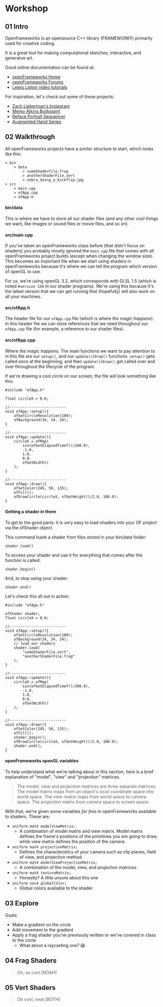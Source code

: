 # Workshop

## 01 Intro

Openframeworks is an opensource C++ library (FRAMEWORK!!) primarily used for creative coding.

It is a great tool for making computational sketches, interactive, and generatve art.

Good online documentation can be found at:

* [openFrameworks Home](https://openframeworks.cc)
* [openFrameworks Forums](https://forum.openframeworks.cc)
* [Lewis Lipton video tutorials](https://www.youtube.com/channel/UC8Wzk_R1GoPkPqLo-obU_kQ)

For inspiration, let's check out some of these projects:

* [Zach Lieberman's Instagram](https://www.instagram.com/zach.lieberman/?hl=en)
* [Memo Atkins Bodypaint](http://www.memo.tv/portfolio/bodypaint/)
* [Reface Portrait Sequencer](https://vimeo.com/2355887)
* [Augmented Hand Series](http://www.flong.com/projects/augmented-hand-series/)

## 02 Walkthrough

All openFrameworks projects have a similar structure to start, which looks like this:

```
> bin
	> data
		> someShaderFile.frag
		> anotherShaderFile.vert
		> zebra_doing_a_kickflip.jpg
> src
	> main.cpp
	> ofApp.cpp
	> ofApp.h
```

#### bin/data

This is where we have to store all our shader files (and any other cool things we want, like images or sound files or movie files, and so on).

#### src/main.cpp

If you've taken an openFrameworks class before (that didn't focus on shaders) you probably mostly ignored the `main.cpp` file that comes with all openFrameworks project builds (except when changing the window size). This becomes an important file when we start using shaders in openFrameworks because it's where we can tell the program which version of openGL to use.

For us, we're using openGL 3.2, which corresponds with GLSL 1.5 (which is noted `#version 150` in our shader programs). We're using this because it's the latest version that we can get running that (hopefully) will also work on all your machines.

#### src/ofApp.h

The header file for our `ofApp.cpp` file (which is where _the magic happens_). In this header file we can store references that we need throughout our `ofApp.cpp` file (for example, a reference to our shader files).

#### src/ofApp.cpp

Where _the magic happens_. The main functions we want to pay attention to in this file are our `setup()`, and our `update()`/`draw()` functions. `setup()` gets called once at the beginning, and then `update()`/`draw()` get called over and over throughout the lifecycle of the program.

If we're drawing a cool circle on our screen, the file will look something like this:

```
#include "ofApp.h"

float circleX = 0.0;

//--------------------------
void ofApp::setup(){
	ofSetCircleResolution(100);
	ofBackground(34, 34, 34);
}

//--------------------------
void ofApp::update(){
	circleX = ofMap(
		sin(ofGetElapsedTimef()/100.0),
		-1.0,
		1.0,
		0.0,
		ofGetWidth()
	);
}

//--------------------------
void ofApp::draw(){
	ofSetColor(245, 58, 135);
	ofFill();
	ofDrawCircle(circleX, ofGetHeight()/2.0, 100.0);
}
```

#### Getting a shader in there

To get to the good parts: it is very easy to load shaders into your OF project via the ofShader object.

This command loads a shader from files stored in your bin/data folder:

```
shader.load()
```

To access your shader and use it for everything that comes after the function is called: 

```
shader.begin()
```

And, to stop using your shader:
```
shader.end()
```

Let's check this all out in action:

```
#include "ofApp.h"

ofShader shader;
float circleX = 0.0;

//--------------------------
void ofApp::setup(){
	ofSetCircleResolution(100);
	ofBackground(34, 34, 34);
	// load our shaders
	shader.load(
		"someShaderFile.vert",
		"anotherShaderFile.frag"
	);
}

//--------------------------
void ofApp::update(){
	circleX = ofMap(
		sin(ofGetElapsedTimef()/100.0),
		-1.0,
		1.0,
		0.0,
		ofGetWidth()
	);
}

//--------------------------
void ofApp::draw(){
	ofSetColor(245, 58, 135);
	ofFill();
	shader.begin();
	ofDrawCircle(circleX, ofGetHeight()/2.0, 100.0);
	shader.end();
}
```

#### openFrameworks openGL variables

To help understand what we're talking about in this section, here is a brief explanation of "model", "view" and "projection" matrices.

> The model, view and projection matrices are three separate matrices. The model matrix maps from an object's local coordinate space into world space. The view matrix maps from world space to camera space. The projection matrix from camera space to screen space.

With that, we're given some variables *for free* in openFrameworks available to shaders. These are:

* `uniform mat4 modelViewMatrix;`
	* A combination of model matrix and view matrix. Model matrix defines the frame's positions of the primitives you are going to draw, while view matrix defines the position of the camera.
* `uniform mat4 projectionMatrix;`
	* Defines the characteristics of your camera such as clip planes, field of view, and projection method.
* `uniform mat4 modelViewProjectionMatrix;`
	* A combination of the model, view, and projection matrices. 
* `uniform mat4 textureMatrix;`
	* Honestly? A little unsure about this one
* `uniform vec4 globalColor;`
	* Global colors available to the shader

## 03 Explore

Goals:

* Make a gradient on the circle
* Add movement to the gradient
* Apply a frag shader you've previously written or we've covered in class to the circle
	* What about a raycasting one? :scream:

## 04 Frag Shaders

> Oh, so cool [NOAH]

## 05 Vert Shaders

> Oh cool, neat [BOTH]
